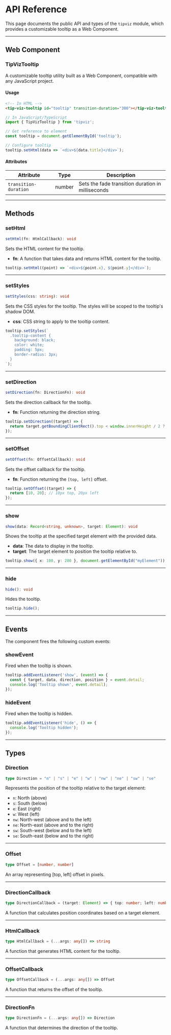 # API Reference

This page documents the public API and types of the `tipviz` module, which provides a customizable tooltip as a Web Component.

---

## Web Component

### TipVizTooltip

A customizable tooltip utility built as a Web Component, compatible with any JavaScript project.

#### Usage

```html
<!-- In HTML -->
<tip-viz-tooltip id="tooltip" transition-duration="300"></tip-viz-tooltip>
```

```ts
// In JavaScript/TypeScript
import { TipVizTooltip } from 'tipviz';

// Get reference to element
const tooltip = document.getElementById('tooltip');

// Configure tooltip
tooltip.setHtml(data => `<div>${data.title}</div>`);
```

#### Attributes

| Attribute | Type | Description |
| --- | --- | --- |
| `transition-duration` | number | Sets the fade transition duration in milliseconds |

---

## Methods

### setHtml

```ts
setHtml(fn: HtmlCallback): void
```

Sets the HTML content for the tooltip.

- **fn**: A function that takes data and returns HTML content for the tooltip.

```ts
tooltip.setHtml((point) => `<div>${point.x}, ${point.y}</div>`);
```

---

### setStyles

```ts
setStyles(css: string): void
```

Sets the CSS styles for the tooltip. The styles will be scoped to the tooltip's shadow DOM.

- **css**: CSS string to apply to the tooltip content.

```ts
tooltip.setStyles(`
  .tooltip-content {
    background: black;
    color: white;
    padding: 5px;
    border-radius: 3px;
  }
`);
```

---

### setDirection

```ts
setDirection(fn: DirectionFn): void
```

Sets the direction callback for the tooltip.

- **fn**: Function returning the direction string.

```ts
tooltip.setDirection((target) => {
  return target.getBoundingClientRect().top < window.innerHeight / 2 ? "n" : "s";
});
```

---

### setOffset

```ts
setOffset(fn: OffsetCallback): void
```

Sets the offset callback for the tooltip.

- **fn**: Function returning the `[top, left]` offset.

```ts
tooltip.setOffset((target) => {
  return [10, 20]; // 10px top, 20px left
});
```

---

### show

```ts
show(data: Record<string, unknown>, target: Element): void
```

Shows the tooltip at the specified target element with the provided data.

- **data**: The data to display in the tooltip.
- **target**: The target element to position the tooltip relative to.

```ts
tooltip.show({ x: 100, y: 200 }, document.getElementById("myElement"));
```

---

### hide

```ts
hide(): void
```

Hides the tooltip.

```ts
tooltip.hide();
```

---

## Events

The component fires the following custom events:

### showEvent

Fired when the tooltip is shown.

```ts
tooltip.addEventListener('show', (event) => {
  const { target, data, direction, position } = event.detail;
  console.log('Tooltip shown', event.detail);
});
```

### hideEvent

Fired when the tooltip is hidden.

```ts
tooltip.addEventListener('hide', () => {
  console.log('Tooltip hidden');
});
```

---

## Types

### Direction

```ts
type Direction = "n" | "s" | "e" | "w" | "nw" | "ne" | "sw" | "se"
```

Represents the position of the tooltip relative to the target element:

- `n`: North (above)
- `s`: South (below)
- `e`: East (right)
- `w`: West (left)
- `nw`: North-west (above and to the left)
- `ne`: North-east (above and to the right)
- `sw`: South-west (below and to the left)
- `se`: South-east (below and to the right)

---

### Offset

```ts
type Offset = [number, number]
```

An array representing [top, left] offset in pixels.

---

### DirectionCallback

```ts
type DirectionCallback = (target: Element) => { top: number; left: number }
```

A function that calculates position coordinates based on a target element.

---

### HtmlCallback

```ts
type HtmlCallback = (...args: any[]) => string
```

A function that generates HTML content for the tooltip.

---

### OffsetCallback

```ts
type OffsetCallback = (...args: any[]) => Offset
```

A function that returns the offset of the tooltip.

---

### DirectionFn

```ts
type DirectionFn = (...args: any[]) => Direction
```

A function that determines the direction of the tooltip.
